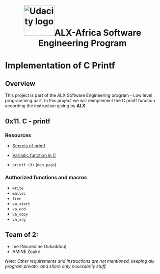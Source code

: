 
<h1  align="center"><img src="https://miro.medium.com/v2/resize:fit:2400/1*E1LonYGC5Fx4QLY4W5SaVA.jpeg" width="100" alt="Udacity logo">ALX-Africa Software Engineering Program</h1>

# Implementation of C Printf
## Overview
This project is part of the ALX Software Engineering program - Low level programming part.
In this project we will reimplement the C printf function according the instruction giving by **ALX**.

## 0x11. C - printf
### Resources
- [Secrets of printf](https://intranet.alxswe.com/rltoken/7Vw7aUWgwC7JYUrqI4bh4Q)
- [Variadic function in C](https://www.gnu.org/software/libc/manual/html_node/Variadic-Functions.html)

- `printf (3)` (`man page`).

### Authorized functions and macros
- `write`
- `malloc`
- `free`
- `va_start`
- `va_end`
- `va_copy`
- `va_arg`

## Team of 2:
- me (Nouredine Ouhaddou)
- AMINE Zoukri.

*Note: Other requirements and instructions are not mentioned, keeping alx program private, and share only necessarily stuff.*
